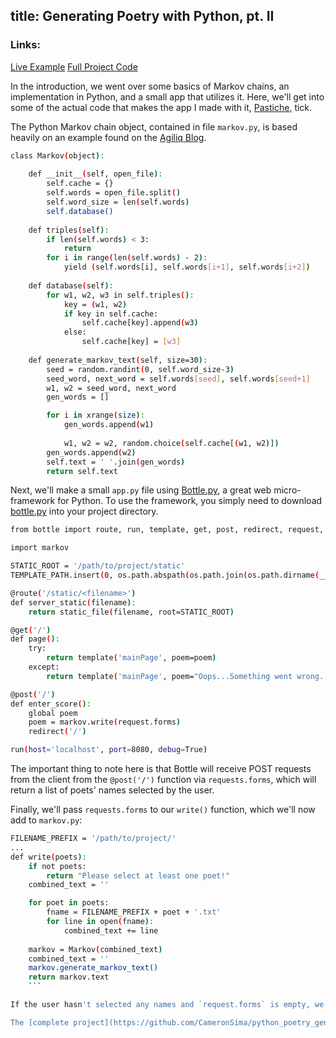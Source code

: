 title: Generating Poetry with Python, pt. II
---
### Links:
[Live Example](http://wordsmith.es/poetry_generator)
[Full Project Code](https://github.com/CameronSima/python_poetry_generator)

In the introduction, we went over some basics of Markov chains, an implementation in Python, and a small app that utilizes it. Here, we'll get into some of the actual code that makes the app I made with it, [Pastiche](http://www.wordsmith.es/poetry_generator/), tick.

The Python Markov chain object, contained in file `markov.py`, is based heavily on an example found on the [Agiliq Blog](http://agiliq.com/blog/). 

``` bash
class Markov(object):
	
	def __init__(self, open_file):
		self.cache = {}
		self.words = open_file.split()
		self.word_size = len(self.words)
		self.database()
	
	def triples(self):
		if len(self.words) < 3:
			return	
		for i in range(len(self.words) - 2):
			yield (self.words[i], self.words[i+1], self.words[i+2])
			
	def database(self):
		for w1, w2, w3 in self.triples():
			key = (w1, w2)
			if key in self.cache:
				self.cache[key].append(w3)
			else:
				self.cache[key] = [w3]
				
	def generate_markov_text(self, size=30):
		seed = random.randint(0, self.word_size-3)
		seed_word, next_word = self.words[seed], self.words[seed+1]
		w1, w2 = seed_word, next_word
		gen_words = []

		for i in xrange(size):
			gen_words.append(w1)
			
			w1, w2 = w2, random.choice(self.cache[(w1, w2)])
		gen_words.append(w2)
		self.text = ' '.join(gen_words)
		return self.text
```

Next, we'll make a small `app.py` file using [Bottle.py](http://bottlepy.org/docs/dev/index.html), a great web micro-framework for Python. To use the framework, you simply need to download [bottle.py](https://raw.githubusercontent.com/bottlepy/bottle/master/bottle.py) into your project directory.

```bash
from bottle import route, run, template, get, post, redirect, request, TEMPLATE_PATH, static_file

import markov

STATIC_ROOT = '/path/to/project/static'
TEMPLATE_PATH.insert(0, os.path.abspath(os.path.join(os.path.dirname(__file__), "views")))

@route('/static/<filename>')
def server_static(filename):
    return static_file(filename, root=STATIC_ROOT)

@get('/')
def page():
    try:
        return template('mainPage', poem=poem)
    except:
        return template('mainPage', poem="Oops...Something went wrong. Please try again!")

@post('/')
def enter_score():
    global poem
    poem = markov.write(request.forms)
    redirect('/')

run(host='localhost', port=8080, debug=True)

```
The important thing to note here is that Bottle will receive POST requests from the client from the `@post('/')` function via `requests.forms`, which will return a list of poets' names selected  by the user.

Finally, we'll pass `requests.forms` to our `write()` function, which we'll now add to `markov.py`:

``` bash
FILENAME_PREFIX = '/path/to/project/'
...
def write(poets):
	if not poets:
		return "Please select at least one poet!"
	combined_text = ''

	for poet in poets:
		fname = FILENAME_PREFIX + poet + '.txt'
		for line in open(fname):
			combined_text += line
	
	markov = Markov(combined_text)
	combined_text = ''
	markov.generate_markov_text()
	return markov.text
	```

If the user hasn't selected any names and `request.forms` is empty, we ask the user to select at least one poet. For each of the names in `poets`, we open the `.txt` file containing their works line by line, and add the lines to string `combined_text`. We instantiate a new `Markov` object, passing in `combined_text`, then call the `generate_markov_text()` method to get our line of poetry.

The [complete project](https://github.com/CameronSima/python_poetry_generator) contains functions for formatting, scraping the web for additional texts, and a basic front-end layout using Bootstrap. Eventually, I will add a database where users can save lines that come out particulary well, as well as a voting system.
